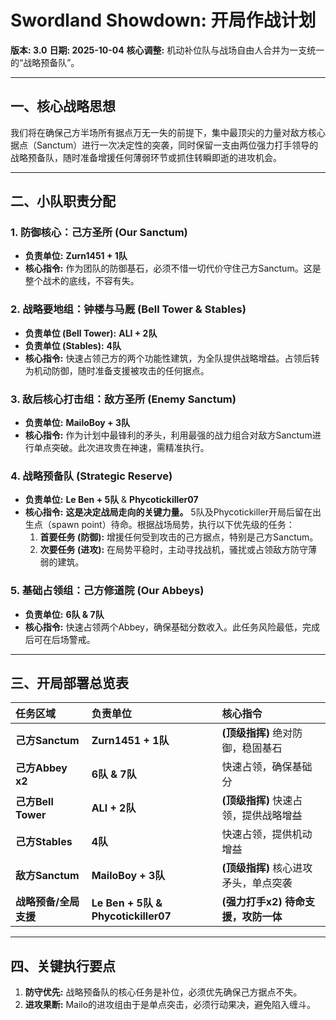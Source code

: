 # Swordland Showdown: 开局作战计划

**版本: 3.0**
**日期: 2025-10-04**
**核心调整:** 机动补位队与战场自由人合并为一支统一的“战略预备队”。

---

## 一、核心战略思想

我们将在确保己方半场所有据点万无一失的前提下，集中最顶尖的力量对敌方核心据点（Sanctum）进行一次决定性的突袭，同时保留一支由两位强力打手领导的战略预备队，随时准备增援任何薄弱环节或抓住转瞬即逝的进攻机会。

---

## 二、小队职责分配

### 1. 防御核心：己方圣所 (Our Sanctum)
* **负责单位:** **Zurn1451 + 1队**
* **核心指令:** 作为团队的防御基石，必须不惜一切代价守住己方Sanctum。这是整个战术的底线，不容有失。

### 2. 战略要地组：钟楼与马厩 (Bell Tower & Stables)
* **负责单位 (Bell Tower):** **ALI + 2队**
* **负责单位 (Stables):** **4队**
* **核心指令:** 快速占领己方的两个功能性建筑，为全队提供战略增益。占领后转为机动防御，随时准备支援被攻击的任何据点。

### 3. 敌后核心打击组：敌方圣所 (Enemy Sanctum)
* **负责单位:** **MailoBoy + 3队**
* **核心指令:** 作为计划中最锋利的矛头，利用最强的战力组合对敌方Sanctum进行单点突破。此次进攻贵在神速，需精准执行。

### 4. 战略预备队 (Strategic Reserve)
* **负责单位:** **Le Ben + 5队** & **Phycotickiller07**
* **核心指令:** **这是决定战局走向的关键力量。** 5队及Phycotickiller开局后留在出生点（spawn point）待命。根据战场局势，执行以下优先级的任务：
    1.  **首要任务 (防御):** 增援任何受到攻击的己方据点，特别是己方Sanctum。
    2.  **次要任务 (进攻):** 在局势平稳时，主动寻找战机，骚扰或占领敌方防守薄弱的建筑。

### 5. 基础占领组：己方修道院 (Our Abbeys)
* **负责单位:** **6队 & 7队**
* **核心指令:** 快速占领两个Abbey，确保基础分数收入。此任务风险最低，完成后可在后场警戒。

---

## 三、开局部署总览表

| 任务区域 | 负责单位 | 核心指令 |
| :--- | :--- | :--- |
| **己方Sanctum** | **Zurn1451 + 1队** | **(顶级指挥)** 绝对防御，稳固基石 |
| **己方Abbey x2** | **6队 & 7队** | 快速占领，确保基础分 |
| **己方Bell Tower**| **ALI + 2队** | **(顶级指挥)** 快速占领，提供战略增益 |
| **己方Stables** | **4队** | 快速占领，提供机动增益 |
| **敌方Sanctum** | **MailoBoy + 3队** | **(顶级指挥)** 核心进攻矛头，单点突袭 |
| **战略预备/全局支援**| **Le Ben + 5队 & Phycotickiller07**| **(强力打手x2)** **待命支援，攻防一体** |

---

## 四、关键执行要点

1.  **防守优先:** 战略预备队的核心任务是补位，必须优先确保己方据点不失。
2.  **进攻果断:** Mailo的进攻组由于是单点突击，必须行动果决，避免陷入缠斗。
